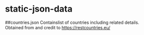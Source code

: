 # static-json-data

##countries.json
Containslist of countries including related details. 
Obtained from and credit to https://restcountries.eu/
